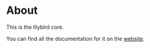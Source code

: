 # About

This is the lilybird core.

You can find all the documentation for it on the [website](https://lilybird.didas.dev).